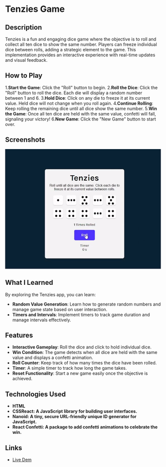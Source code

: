 # Tenzies Game

## Description

Tenzies is a fun and engaging dice game where the objective is to roll and collect all ten dice to show the same number. Players can freeze individual dice between rolls, adding a strategic element to the game.  This implementation provides an interactive experience with real-time updates and visual feedback.

## How to Play

1.**Start the Game**: Click the "Roll" button to begin.
2.**Roll the Dice**: Click the "Roll" button to roll the dice. Each die will display a random number between 1 and 6.
3.**Hold Dice**: Click on any die to freeze it at its current value. Held dice will not change when you roll again.
4.**Continue Rolling**: Keep rolling the remaining dice until all dice show the same number.
5.**Win the Game**: Once all ten dice are held with the same value, confetti will fall, signaling your victory!
6.**New Game**: Click the "New Game" button to start over.

## Screenshots

![](./public/screenshot.gif)

## What I Learned

By exploring the Tenzies app, you can learn:

- **Random Value Generation**: Learn how to generate random numbers and manage game state based on user interaction.
- **Timers and Intervals**: Implement timers to track game duration and manage intervals effectively.

## Features

- **Interactive Gameplay**: Roll the dice and click to hold individual dice.
- **Win Condition**: The game detects when all dice are held with the same value and displays a confetti animation.
- **Roll Counter**: Keep track of how many times the dice have been rolled.
- **Timer**: A simple timer to track how long the game takes.
- **Reset Functionality**: Start a new game easily once the objective is achieved.

## Technologies Used

* **HTML**
* **CSSReact: A JavaScript library for building user interfaces.**
* ****Nanoid**: A tiny, secure URL-friendly unique ID generator for JavaScript.**
* ****React Confetti**: A package to add confetti animations to celebrate the win.**

## Links

- [Live Dem](https://tenzies-game-nu-kohl.vercel.app/)
